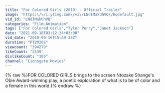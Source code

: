```yaml
---
title: "For Colored Girls (2010) - Official Trailer"
image: "https:\/\/i.ytimg.com\/vi\/LNdIMakUhVQ\/hqdefault.jpg"
vid_id: "LNdIMakUhVQ"
categories: "Film-Animation"
tags: ["For Colored Girls","Tyler Perry","Janet Jackson"]
date: "2021-09-18T03:12:34+03:00"
vid_date: "2010-09-16T15:49:38Z"
duration: "PT2M26S"
viewcount: "394279"
likeCount: "2539"
dislikeCount: "105"
channel: "Lionsgate Movies"
---
```

{% raw %}FOR COLORED GIRLS brings to the screen Ntozake Shange's Obie Award-winning play, a poetic exploration of what is to be of color and a female in this world.{% endraw %}
